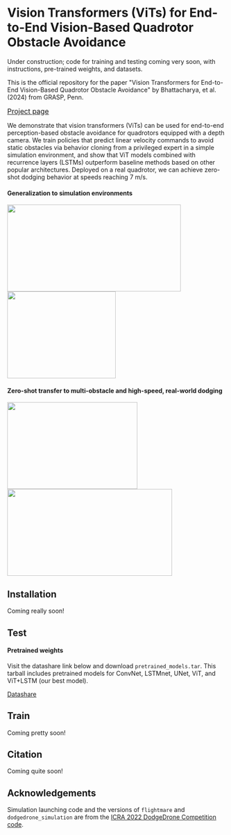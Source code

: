# Vision Transformers (ViTs) for End-to-End Vision-Based Quadrotor Obstacle Avoidance

Under construction; code for training and testing coming very soon, with instructions, pre-trained weights, and datasets.

This is the official repository for the paper "Vision Transformers for End-to-End Vision-Based Quadrotor Obstacle Avoidance" by Bhattacharya, et al. (2024) from GRASP, Penn.

<font size="3"><u>[Project page](https://www.anishbhattacharya.com/research/vit-depthfly)</u></font>

We demonstrate that vision transformers (ViTs) can be used for end-to-end perception-based obstacle avoidance for quadrotors equipped with a depth camera. We train policies that predict linear velocity commands to avoid static obstacles via behavior cloning from a privileged expert in a simple simulation environment, and show that ViT models combined with recurrence layers (LSTMs) outperform baseline methods based on other popular architectures. Deployed on a real quadrotor, we can achieve zero-shot dodging behavior at speeds reaching 7 m/s.

<!-- GIFs -->

#### Generalization to simulation environments

<img src="media/trees-vitlstm.gif" width="400" height="200"> <img src="media/walls-vitlstm.gif" width="250" height="200">

#### Zero-shot transfer to multi-obstacle and high-speed, real-world dodging

<img src="media/multi-obstacle-vitlstm.gif" width="300" height="200"> <img src="media/7ms-vitlstm.gif" width="380" height="200">


## Installation

Coming really soon!

## Test

#### Pretrained weights

Visit the datashare link below and download `pretrained_models.tar`. This tarball includes pretrained models for ConvNet, LSTMnet, UNet, ViT, and ViT+LSTM (our best model).

[Datashare](https://upenn.app.box.com/v/ViT-quad-datashare)

## Train

Coming pretty soon!

## Citation

Coming quite soon!

## Acknowledgements

Simulation launching code and the versions of `flightmare` and `dodgedrone_simulation` are from the [ICRA 2022 DodgeDrone Competition code](https://github.com/uzh-rpg/agile_flight).
